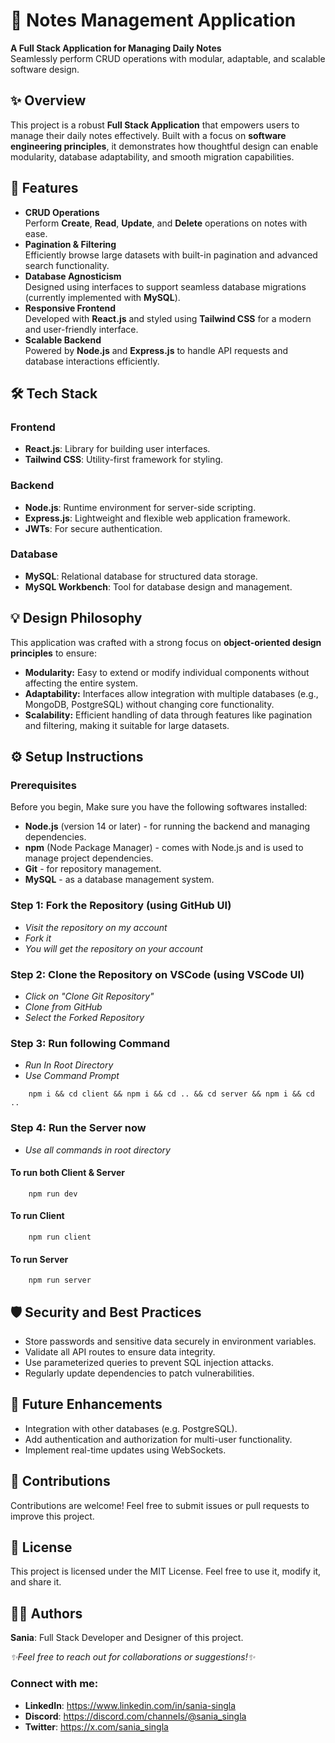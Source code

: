 # 📝 Notes Management Application  

**A Full Stack Application for Managing Daily Notes**  
Seamlessly perform CRUD operations with modular, adaptable, and scalable software design.


## ✨ Overview  
This project is a robust **Full Stack Application** that empowers users to manage their daily notes effectively. Built with a focus on **software engineering principles**, it demonstrates how thoughtful design can enable modularity, database adaptability, and smooth migration capabilities.


## 🌟 Features  
- **CRUD Operations**  
  Perform **Create**, **Read**, **Update**, and **Delete** operations on notes with ease.  
- **Pagination & Filtering**  
  Efficiently browse large datasets with built-in pagination and advanced search functionality.  
- **Database Agnosticism**  
  Designed using interfaces to support seamless database migrations (currently implemented with **MySQL**).  
- **Responsive Frontend**  
  Developed with **React.js** and styled using **Tailwind CSS** for a modern and user-friendly interface.  
- **Scalable Backend**  
  Powered by **Node.js** and **Express.js** to handle API requests and database interactions efficiently.  


## 🛠️ Tech Stack  

### Frontend  
- **React.js**: Library for building user interfaces.  
- **Tailwind CSS**: Utility-first framework for styling.  

### Backend  
- **Node.js**: Runtime environment for server-side scripting.  
- **Express.js**: Lightweight and flexible web application framework.  
- **JWTs**: For secure authentication.

### Database  
- **MySQL**: Relational database for structured data storage.  
- **MySQL Workbench**: Tool for database design and management.  


## 💡 Design Philosophy  
This application was crafted with a strong focus on **object-oriented design principles** to ensure:  
- **Modularity:** Easy to extend or modify individual components without affecting the entire system.  
- **Adaptability:** Interfaces allow integration with multiple databases (e.g., MongoDB, PostgreSQL) without changing core functionality.  
- **Scalability:** Efficient handling of data through features like pagination and filtering, making it suitable for large datasets.  


## ⚙️ Setup Instructions  

### Prerequisites

Before you begin, Make sure you have the following softwares installed:  

- **Node.js** (version 14 or later) - for running the backend and managing dependencies.
- **npm** (Node Package Manager) - comes with Node.js and is used to manage project dependencies.
- **Git** - for repository management.
- **MySQL** - as a database management system.


### Step 1: Fork the Repository (using GitHub UI)
- *Visit the repository on my account*
- *Fork it*
- *You will get the repository on your account*

### Step 2: Clone the Repository on VSCode (using VSCode UI)
- *Click on "Clone Git Repository"*
- *Clone from GitHub*
- *Select the Forked Repository*

### Step 3: Run following Command
- *Run In Root Directory*
- *Use Command Prompt*

``` 
    npm i && cd client && npm i && cd .. && cd server && npm i && cd ..
```

### Step 4: Run the Server now 
- *Use all commands in root directory*

#### To run both Client & Server
```
    npm run dev 
```

#### To run Client
```
    npm run client
```

#### To run Server
```
    npm run server
```

## 🛡️ Security and Best Practices
- Store passwords and sensitive data securely in environment variables.
- Validate all API routes to ensure data integrity.
- Use parameterized queries to prevent SQL injection attacks.
- Regularly update dependencies to patch vulnerabilities.


## 🚀 Future Enhancements
- Integration with other databases (e.g. PostgreSQL).
- Add authentication and authorization for multi-user functionality.
- Implement real-time updates using WebSockets.


## 🙌 Contributions
Contributions are welcome! Feel free to submit issues or pull requests to improve this project.


## 📄 License
This project is licensed under the MIT License.
Feel free to use it, modify it, and share it.


## 🧑‍💻 Authors  
**Sania**: Full Stack Developer and Designer of this project.  

*✨Feel free to reach out for collaborations or suggestions!✨*

### Connect with me:
- **LinkedIn**: https://www.linkedin.com/in/sania-singla
- **Discord**: https://discord.com/channels/@sania_singla
- **Twitter**: https://x.com/sania_singla